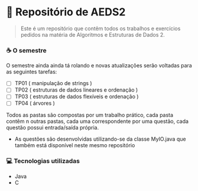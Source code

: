 # 🚀 Repositório de AEDS2

> Este é um repositório que contêm todos os trabalhos e exercícios pedidos na matéria de Algoritmos e Estruturas de Dados 2.

### ☕ O semestre

O semestre ainda ainda tá rolando e novas atualizações serão voltadas para as seguintes tarefas:

- [ ] TP01 ( manipulação de strings )
- [ ] TP02 ( estruturas de dados lineares e ordenação )
- [ ] TP03 ( estruturas de dados flexíveis e ordenação )
- [ ] TP04 ( árvores )

Todos as pastas são compostas por um trabalho prático, cada pasta contêm n outras pastas, cada uma correspondente por uma questão, cada questão possui entrada/saída própria.

* As questões são desenvolvidas utilizando-se da classe MyIO.java que também está disponível neste mesmo repositório

### 💻 Tecnologias utilizadas
- Java
- C

